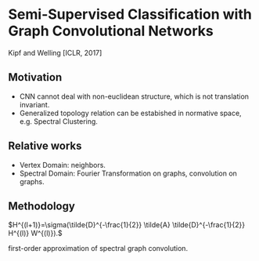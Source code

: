 # Semi-Supervised Classification with Graph Convolutional Networks

Kipf and Welling [ICLR, 2017]

## Motivation

* CNN cannot deal with non-euclidean structure, which is not translation invariant.
* Generalized topology relation can be estabished in normative space, e.g. Spectral Clustering.

## Relative works

* Vertex Domain: neighbors.
* Spectral Domain: Fourier Transformation on graphs, convolution on graphs.

## Methodology

$H^{(l+1)}=\sigma(\tilde{D}^{-\frac{1}{2}} \tilde{A} \tilde{D}^{-\frac{1}{2}} H^{(l)} W^{(l)}).$

first-order approximation of spectral graph convolution.